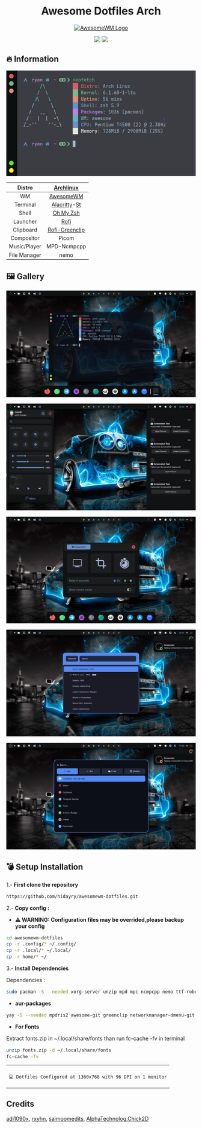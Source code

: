 <div align="center">
     <h1>Awesome Dotfiles Arch</h1>
 </div>

<div align=center>

<a href="https://awesomewm.org/"><img alt="AwesomeWM Logo" height="150" src="https://upload.wikimedia.org/wikipedia/commons/0/07/Awesome_logo.svg"></a>

<div align="center">
    <img src ="https://img.shields.io/badge/Awesome-WM-blue?style=for-the-badge&logo=lua&logoColor=red&color=red"/>
    <img src ="https://img.shields.io/badge/Archlinux-green?style=for-the-badge&logo=Arch Linux&logoColor=red&color=blue"/>
</div>

</div>

## 🔥 Information

![ss](./ss/terminal.png)

|    Distro    |                          [Archlinux](https://archlinux.org/)                           |
| :----------: | :------------------------------------------------------------------------------------: |
|      WM      |                   [AwesomeWM](https://github.com/awesomeWM/awesome)                    |
|   Terminal   | [Alacritty](https://github.com/alacritty/alacritty)-[St](https://github.com/siduck/st) |
|    Shell     |                    [Oh My Zsh](https://github.com/ohmyzsh/ohmyzsh)                     |
|   Launcher   |                       [Rofi](https://github.com/davatorium/rofi)                       |
|  Clipboard   |                  [Rofi-Greenclip](https://github.com/erebe/greenclip)                  |
|  Compositor  |                                         Picom                                          |
| Music/Player |                                      MPD-Ncmpcpp                                       |
| File Manager |                                          nemo                                          |

## 🖼️ Gallery

![ss](./ss/home.png)

![ss](./ss/widget.png)

![ss](./ss/sstools.png)

![ss](./ss/network.png)

![ss](./ss/rofi.png)

## 💣 Setup Installation

1.- <b>First clone the repository</b>

```sh
https://github.com/hidayry/awesomewm-dotfiles.git
```

2.- <b>Copy config :</b>

- **⚠️ WARNING: Configuration files may be overrided,please backup your config**

```sh
cd awesomewm-dotfiles
cp -r .config/* ~/.config/
cp -r .local/* ~/.local/
cp -r home/* ~/
```

3.- <b>Install Dependencies</b>

Dependencies :

```sh
sudo pacman -S --needed xorg-server unzip mpd mpc ncmpcpp nemo ttf-roboto polkit-gnome maim alsa-utils brightnessctl jq playerctl xdotool xdo redshift lxappearance-gtk3 python-mutagen dmenu rofi picom xautolock gvfs gvfs-mtp gvfs-nfs alacritty
```

- **aur-packages**

```sh
yay -S --needed mpdris2 awesome-git greenclip networkmanager-dmenu-git i3lock-color tela-circle-icon-theme-manjaro material-gtk-theme-deepocean-git
```

- **For Fonts**

Extract fonts.zip in ~/.local/share/fonts than run fc-cache -fv in terminal

```sh
unzip fonts.zip -d ~/.local/share/fonts
fc-cache -fv
```

<table align="center">
   <tr>
      <th align="center">
      </th>
   </tr>
   <tr>
      <td align="center">

    💻 Dotfiles Configured at 1360x768 with 96 DPI on 1 monitor

   </tr>
   </table>

## Credits

[adi1090x](https://github.com/adi1090x/rofi), [rxyhn](https://github.com/rxyhn/yoru), [saimoomedits](https://github.com/saimoomedits/dotfiles), [AlphaTechnolog](https://github.com/AlphaTechnolog),[Chick2D](https://github.com/Chick2D/neofetch-themes)

